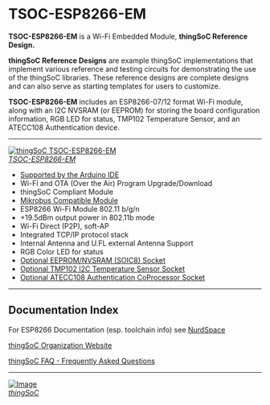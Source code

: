 # TSOC-ESP8266-EM

**TSOC-ESP8266-EM** is a Wi-Fi Embedded Module, **thingSoC Reference Design.** 

**thingSoC Reference Designs** are example thingSoC implementations that implement
various reference and testing circuits for demonstrating the use of the thingSoC libraries.
These reference designs are complete designs and can also serve as starting templates for users to customize.

**TSOC-ESP8266-EM** includes an ESP8266-07/12 format Wi-Fi module, 
along with an I2C NVSRAM (or EEPROM) for storing the board configuration information,
RGB LED for status, TMP102 Temperature Sensor, and an ATECC108 Authentication device.

---------------------------------------

[![thingSoC TSOC-ESP8266-EM](http://thingsoc.github.io/img/projects/TSOC-ESP8266-EM/TSOC-ESP8266-EM_top.png)  
*TSOC-ESP8266-EM*](https://github.com/thingSoC/TSOC-ESP8266-EM)

* [Supported by the Arduino IDE](https://www.arduino.cc/) 
* Wi-Fi and OTA (Over the Air) Program Upgrade/Download
* thingSoC Compliant Module
* [Mikrobus Compatible Module](http://www.mikroe.com/mikrobus/) 
* ESP8266 Wi-Fi Module 802.11 b/g/n
* +19.5dBm output power in 802.11b mode
* Wi-Fi Direct (P2P), soft-AP
* Integrated TCP/IP protocol stack
* Internal Antenna and U.FL external Antenna Support
* RGB Color LED for status
* [Optional EEPROM/NVSRAM (SOIC8) Socket](http://www.cypress.com/file/41666/download)
* [Optional TMP102 I2C Temperature Sensor Socket](http://www.ti.com/lit/ds/symlink/tmp102.pdf)
* [Optional ATECC108 Authentication CoProcessor Socket](http://www.atmel.com/Images/Atmel-8873S-CryptoAuth-ATECC108-Datasheet-Summary.pdf)

---------------------------------------

## Documentation Index <a name="documentation_index"/>

For ESP8266 Documentation (esp. toolchain info) see [NurdSpace](https://nurdspace.nl/ESP8266)

[thingSoC Organization Website](http://thingSoC.github.io)

[thingSoC FAQ - Frequently Asked Questions](http://thingsoc.github.io/support/faq.html)

---------------------------------------

[![Image](http://thingsoc.github.io/img/projects/thingSoC/thingSoC_thumb.png?raw=true)  
*thingSoC*](http://thingsoc.github.io)
